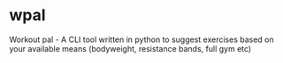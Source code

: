 # wpal
Workout pal - A CLI tool written in python to suggest exercises based on your available means (bodyweight, resistance bands, full gym etc)
